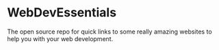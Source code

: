 # WebDevEssentials
The open source repo for quick links to some really amazing websites to help you with your web development.
